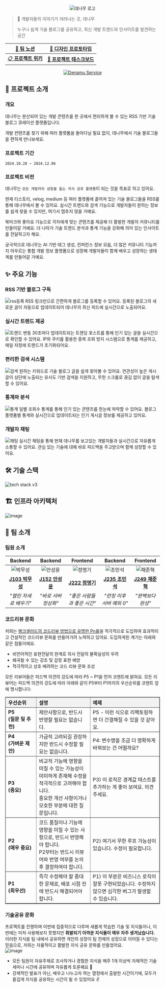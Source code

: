 <div align="center">
  <img src="https://github.com/user-attachments/assets/e15ccd74-1e0c-4e02-8df2-6fed0f3236ff" alt="데나무 로고"/>
</div>

> 🎋 개발자들의 이야기가 자라나는 곳, 데나무
>
> 누구나 쉽게 기술 블로그를 공유하고, 최신 개발 트렌드와 인사이트를 발견하는 공간

<div align = 'center'>

| [📑 팀 노션](https://balsam-barometer-716.notion.site/9-Web05-12de624056ec805aa368dcf042f4bea7?pvs=74) | [🎨 디자인 프로토타입](https://www.figma.com/design/RcFu9MLQigDPZRrDW19Uic/Denamu---Design?node-id=36-5&node-type=frame&t=IzLL9ahn668ZHBRA-0) |
|----------------------------------------------------------------------------------------------------------|---------------------------------------------------------------------------------------------------------------------------------------|
| [📋 **프로젝트 위키**](https://github.com/boostcampwm-2024/web05-Denamu/wiki) |                               [🚀 **프로젝트 태스크보드**](https://github.com/orgs/boostcampwm-2024/projects/32)                               |


</div>

<div align="center">
  <a href="https://denamu.site">
    <img src="https://img.shields.io/badge/Denamu_바로가기-318B4C?style=for-the-badge&logoColor=white" alt="Denamu Service"/>
  </a>
</div>

## 📖 프로젝트 소개
### 개요
데나무는 분산되어 있는 개발 콘텐츠를 한 곳에서 편리하게 볼 수 있는 RSS 기반 기술 블로그 큐레이션 플랫폼입니다.

개발 컨텐츠를 찾기 위해 여러 플랫폼을 돌아다닐 필요 없이, 데나무에서 기술 블로그들을 편하게 만나보세요.

### 프로젝트 기간
`2024.10.28 ~ 2024.12.06`

### 프로젝트 비전
데나무는 `모든 개발자의 성장을 돕는 지식 공유 플랫폼`이 되는 것을 목표로 하고 있어요.

현재 티스토리, velog, medium 등 여러 플랫폼에 흩어져 있는 기술 블로그들을 RSS를 통해 데나무에서 볼 수 있어요. 실시간 트렌드와 검색 기능으로 개발자들이 원하는 정보를 쉽게 찾을 수 있지만, 여기서 멈추지 않을 거예요.

북마크와 좋아요 기능으로 각자에게 맞는 콘텐츠를 제공해 더 활발한 개발자 커뮤니티를 만들어갈 거예요. 더 나아가 기술 트렌드 분석과 통계 기능을 강화해 의미 있는 인사이트를 전달하고자 해요.

궁극적으로 데나무는 AI 기반 태그 생성, 컨퍼런스 정보 모음, 더 많은 커뮤니티 기능까지 아우르는 통합 개발 정보 플랫폼으로 성장해 개발자들이 함께 배우고 성장하는 생태계를 만들어갈 거예요.

## ✨ 주요 기능

### RSS 기반 블로그 구독
![rss등록](https://github.com/user-attachments/assets/f374cbc1-121e-4360-848a-b18fd4143732)
RSS 링크만으로 간편하게 블로그를 등록할 수 있어요. 등록된 블로그의 새로운 글이 자동으로 업데이트되어 데나무의 최신 피드에 실시간으로 노출되어요.

### 실시간 트렌드 제공
![트렌드 변동](https://github.com/user-attachments/assets/74703d28-5135-4d28-88b2-76967c85488b)
30초마다 업데이트되는 트렌딩 포스트를 통해 인기 있는 글을 실시간으로 확인할 수 있어요. IP와 쿠키를 활용한 중복 조회 방지 시스템으로 통계를 제공하고, 매일 자정에 트렌드가 초기화되어요.

### 편리한 검색 시스템
![검색](https://github.com/user-attachments/assets/38687c31-92be-41e1-a50e-5e39f5c8f19f)
원하는 키워드로 기술 블로그 글을 쉽게 찾아볼 수 있어요. 연관성이 높은 게시글이 상단에 노출되는 유사도 기반 검색을 지원하고, 무한 스크롤로 끊김 없이 글을 탐색할 수 있어요.

### 통계와 분석
![통계](https://github.com/user-attachments/assets/1a692e0a-4ef6-48bd-b2c1-5bd3bb5daf5d)
일별 조회수 통계를 통해 인기 있는 콘텐츠를 한눈에 파악할 수 있어요. 블로그 플랫폼별 통계와 실시간으로 업데이트되는 인기 게시글 정보를 제공하고 있어요.

### 개발자 채팅
![채팅](https://github.com/user-attachments/assets/7c913fd5-e6e9-442c-bb41-3a60677614cd)
실시간 채팅을 통해 현재 데나무를 보고있는 개발자들과 실시간으로 자유롭게 소통할 수 있어요. 관심 있는 기술에 대해 바로 피드백을 주고받으며 함께 성장할 수 있어요.

## 🛠 기술 스택

<img src="https://github.com/user-attachments/assets/a6434f11-8b71-4a7b-93fd-fcd7e0229fa0" alt="tech stack v3" >

## 🏗️ 인프라 아키텍처
![image](https://github.com/user-attachments/assets/6523b71d-2bee-4f24-b8ec-436b747c6cc7)


## 👥 팀 소개

### 팀원 소개
|  **Backend**   |     **Backend**      |        **Frontend**         |        **Backend**        |    **Frontend**     |
|:--------------:| :------------------: | :-------------------------: | :-----------------------: | :-----------------: |
| ![박무성][musung] |  ![안성윤][sungyun]  |     ![정명기][myeonggi]     |    ![조민석][minseok]     | ![채준혁][junhyeok] |
| **[J103 박무성][musung_g]** | **[J152 안성윤][sungyun_g]** | **[J222 정명기][myeonggi_g]** | **[J235 조민석][minseok_g]** | **[J249 채준혁][junhyeok_g]** |
| _"열린 자세로 배우기"_ | _"바로 서버 정상화"_ | _"좋은 사람들과 좋은 시간"_ | _"런칭 이후 서버 예외 0"_ |  _"완벽보다 완성"_  |

### 코드리뷰 문화
저희는 [뱅크샐러드의 코드리뷰 방법으로 유명한 Pn룰](https://blog.banksalad.com/tech/banksalad-code-review-culture/)을 적극적으로 도입하여 효과적이고 건설적인 코드리뷰 문화를 만들어가려 노력하고 있어요.
도입하게된 계기는 아래와 같은 점들이에요.
- 비언어적인 표현전달의 한계로 의사 전달의 불확실성의 우려
- 왜곡될 수 있는 강조 및 감정 표현 예방
- 적극적이고 상호 배려하는 코드 리뷰 문화 조성

모든 리뷰어들은 피드백 의견의 강도에 따라 P5 ~ P1을 먼저 코멘트에 밝혀요.
모든 리뷰어는 피드백 의견의 강도에 따라 아래와 같이 P5부터 P1까지의 우선순위를 코멘트 앞에 명시합니다:

<table border="1" cellpadding="10" cellspacing="0" style="border-collapse: collapse; text-align: left; width: 100%;">
  <thead>
    <tr style="background-color: #f2f2f2;">
      <th style="width: 20%;">우선순위</th>
      <th style="width: 35%;">설명</th>
      <th style="width: 45%;">예제</th>
    </tr>
  </thead>
  <tbody>
    <tr>
      <td><strong>P5<br>(질문 및 추천)</strong></td>
      <td>제안사항으로, 반드시 반영할 필요는 없습니다.</td>
      <td>P5 - 이런 식으로 리팩토링하면 더 간결해질 수 있을 것 같아요.</td>
    </tr>
    <tr>
      <td><strong>P4<br>(가벼운 제안)</strong></td>
      <td>가급적 고려되길 권장하지만 반드시 수정할 필요는 없습니다.</td>
      <td>P4: 변수명을 조금 더 명확하게 바꿔보는 건 어떨까요?</td>
    </tr>
    <tr>
      <td><strong>P3<br>(중요)</strong></td>
      <td>비교적 기능에 영향을 미칠 수 있는 가능성이 미미하게 존재해 수정을 적극적으로 고려해야 합니다. <br>중요한 개선 사항이거나 모호한 부분에 대한 질문입니다.</td>
      <td>P3) 이 로직은 경계값 테스트를 추가하는 게 좋아 보여요. 의견 주세요.</td>
    </tr>
    <tr>
      <td><strong>P2<br>(매우 중요)</strong></td>
      <td>코드 품질이나 기능에 영향을 미칠 수 있는 사항으로, 반드시 반영해야 합니다.<br>P2부터는 반드시 리뷰어와 반영 여부를 논의후 결정하여야 합니다.</td>
      <td>P2) 여기서 무한 루프 가능성이 있습니다. 수정이 필요합니다.</td>
    </tr>
    <tr>
      <td><strong>P1<br>(최우선)</strong></td>
      <td>즉각 수정해야 할 중대한 문제로, 배포 시점 전에 반드시 해결되어야 합니다.</td>
      <td>P1) 이 부분은 비즈니스 로직이 잘못 구현되었습니다. 수정하지 않으면 심각한 버그가 발생할 수 있습니다.</td>
    </tr>
  </tbody>
</table>

### 기술공유 문화
프로젝트를 진행하며 이번에 집중적으로 다루며 새롭게 학습한 기술 및 지식들이나, 이번에는 미처 사용해보지 못했지만 **휘발되기 아까운 지식들이 매우 자주 생겨났습니다.** <br>
이러한 지식을 팀 내에서 공유하면 개인의 성장이 팀 전체의 성장으로 이어질 수 있다는 믿음으로, 저희는 자율적이고 활발한 지식 공유 문화를 만들었어요. <br>
![image](https://github.com/user-attachments/assets/d67c938b-aece-4bbd-ac40-6c1bec9ff30b)
- 모든 팀원이 자유주제로 조사하거나 경험한 지식을 매주 1개 이상씩 자체적인 기술 세미나 시간에 공유하며 자유롭게 토론해요 📖 <br>
- 강제적인 발표가 아닌, 배우고 나누고자 하는 열정에서 출발한 시간이기에, 모두가 즐겁게 지식을 공유하는 시간이 될 수 있었어요 ✌️


[musung]: https://avatars.githubusercontent.com/u/63047990?v=4
[sungyun]: https://avatars.githubusercontent.com/u/79460319?v=4
[myeonggi]: https://avatars.githubusercontent.com/u/143400940?v=4
[minseok]: https://avatars.githubusercontent.com/u/99482796?v=4
[junhyeok]: https://avatars.githubusercontent.com/u/18231524?v=4
[musung_g]: https://github.com/CodeVac513
[sungyun_g]: https://github.com/asn6878
[myeonggi_g]: https://github.com/jungmyunggi
[minseok_g]: https://github.com/Jo-Minseok
[junhyeok_g]: https://github.com/junyeokk
